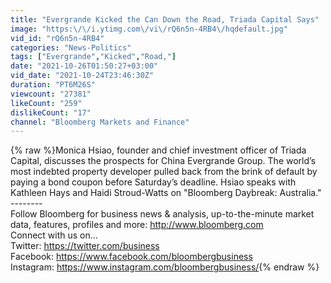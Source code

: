 ```yaml
---
title: "Evergrande Kicked the Can Down the Road, Triada Capital Says"
image: "https:\/\/i.ytimg.com\/vi\/rQ6n5n-4RB4\/hqdefault.jpg"
vid_id: "rQ6n5n-4RB4"
categories: "News-Politics"
tags: ["Evergrande","Kicked","Road,"]
date: "2021-10-26T01:50:27+03:00"
vid_date: "2021-10-24T23:46:30Z"
duration: "PT6M26S"
viewcount: "27381"
likeCount: "259"
dislikeCount: "17"
channel: "Bloomberg Markets and Finance"
---
```

{% raw %}Monica Hsiao, founder and chief investment officer of Triada Capital, discusses the prospects for China Evergrande Group. The world’s most indebted property developer pulled back from the brink of default by paying a bond coupon before Saturday’s deadline. Hsiao speaks with Kathleen Hays and Haidi Stroud-Watts on &quot;Bloomberg Daybreak: Australia.&quot;<br /> --------<br />Follow Bloomberg for business news &amp; analysis, up-to-the-minute market data, features, profiles and more: <a rel="nofollow" target="blank" href="http://www.bloomberg.com">http://www.bloomberg.com</a><br />Connect with us on...<br />Twitter: <a rel="nofollow" target="blank" href="https://twitter.com/business">https://twitter.com/business</a><br />Facebook: <a rel="nofollow" target="blank" href="https://www.facebook.com/bloombergbusiness">https://www.facebook.com/bloombergbusiness</a><br />Instagram: <a rel="nofollow" target="blank" href="https://www.instagram.com/bloombergbusiness/">https://www.instagram.com/bloombergbusiness/</a>{% endraw %}
